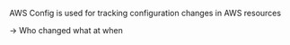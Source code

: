 AWS Config is used for tracking configuration changes in AWS resources 


-> Who changed what at when
